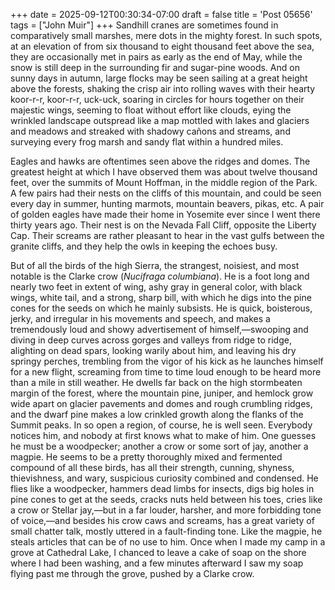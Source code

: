 +++
date = 2025-09-12T00:30:34-07:00
draft = false
title = 'Post 05656'
tags = ["John Muir"]
+++
Sandhill cranes are sometimes found in comparatively small marshes, mere dots in the mighty forest. In such spots, at an elevation of from six thousand to eight thousand feet above the sea, they are occasionally met in pairs as early as the end of May, while the snow is still deep in the surrounding fir and sugar-pine woods. And on sunny days in autumn, large flocks may be seen sailing at a great height above the forests, shaking the crisp air into rolling waves with their hearty koor-r-r, koor-r-r, uck-uck, soaring in circles for hours together on their majestic wings, seeming to float without effort like clouds, eying the wrinkled landscape outspread like a map mottled with lakes and glaciers and meadows and streaked with shadowy cañons and streams, and surveying every frog marsh and sandy flat within a hundred miles.

Eagles and hawks are oftentimes seen above the ridges and domes. The greatest height at which I have observed them was about twelve thousand feet, over the summits of Mount Hoffman, in the middle region of the Park. A few pairs had their nests on the cliffs of this mountain, and could be seen every day in summer, hunting marmots, mountain beavers, pikas, etc. A pair of golden eagles have made their home in Yosemite ever since I went there thirty years ago. Their nest is on the Nevada Fall Cliff, opposite the Liberty Cap. Their screams are rather pleasant to hear in the vast gulfs between the granite cliffs, and they help the owls in keeping the echoes busy.

But of all the birds of the high Sierra, the strangest, noisiest, and most notable is the Clarke crow (_Nucifraga columbiana_). He is a foot long and nearly two feet in extent of wing, ashy gray in general color, with black wings, white tail, and a strong, sharp bill, with which he digs into the pine cones for the seeds on which he mainly subsists. He is quick, boisterous, jerky, and irregular in his movements and speech, and makes a tremendously loud and showy advertisement of himself,—swooping and diving in deep curves across gorges and valleys from ridge to ridge, alighting on dead spars, looking warily about him, and leaving his dry springy perches, trembling from the vigor of his kick as he launches himself for a new flight, screaming from time to time loud enough to be heard more than a mile in still weather. He dwells far back on the high stormbeaten margin of the forest, where the mountain pine, juniper, and hemlock grow wide apart on glacier pavements and domes and rough crumbling ridges, and the dwarf pine makes a low crinkled growth along the flanks of the Summit peaks. In so open a region, of course, he is well seen. Everybody notices him, and nobody at first knows what to make of him. One guesses he must be a woodpecker; another a crow or some sort of jay, another a magpie. He seems to be a pretty thoroughly mixed and fermented compound of all these birds, has all their strength, cunning, shyness, thievishness, and wary, suspicious curiosity combined and condensed. He flies like a woodpecker, hammers dead limbs for insects, digs big holes in pine cones to get at the seeds, cracks nuts held between his toes, cries like a crow or Stellar jay,—but in a far louder, harsher, and more forbidding tone of voice,—and besides his crow caws and screams, has a great variety of small chatter talk, mostly uttered in a fault-finding tone. Like the magpie, he steals articles that can be of no use to him. Once when I made my camp in a grove at Cathedral Lake, I chanced to leave a cake of soap on the shore where I had been washing, and a few minutes afterward I saw my soap flying past me through the grove, pushed by a Clarke crow.
